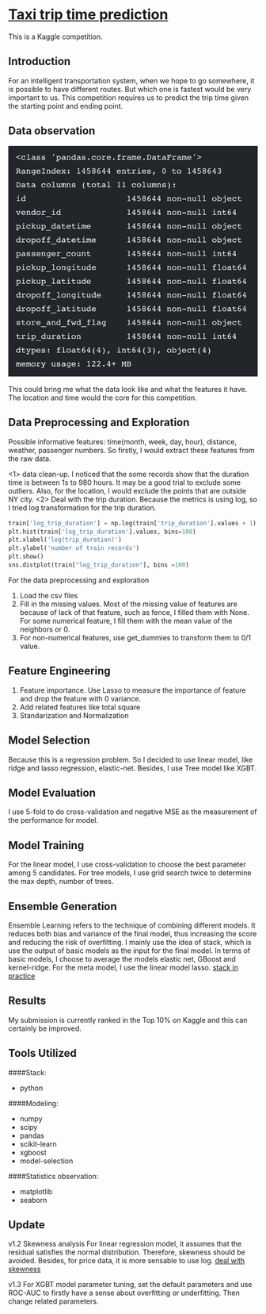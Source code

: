 # [Taxi trip time prediction](https://www.kaggle.com/c/nyc-taxi-trip-duration)

This is a Kaggle competition.

## Introduction

For an intelligent transportation system, when we hope to go somewhere, it is possible to have different routes. But which one is fastest
would be very important to us. This competition requires us to predict the trip time given the starting point and ending point.

## Data observation
![data information](https://github.com/SeanCsc/Taxi-trip-time-prediction/blob/master/other/data_info.jpg)

This could bring me what the data look like and what the features it have. The location and time would the core for this competition.
## Data Preprocessing and Exploration
Possible informative features: time(month, week, day, hour), distance, weather, passenger numbers. So firstly, I would extract these features from the raw data.

<1> data clean-up. I noticed that the some records show that the duration time is between 1s to 980 hours. It may be a good trial to exclude some outliers. Also, for the location, I would exclude the points that are outside NY city. 
<2> Deal with the trip duration. Because the metrics is using log, so I tried log transformation for the trip duration.
```python
train['log_trip_duration'] = np.log(train['trip_duration'].values + 1)
plt.hist(train['log_trip_duration'].values, bins=100)
plt.xlabel('log(trip_duration)')
plt.ylabel('number of train records')
plt.show()
sns.distplot(train["log_trip_duration"], bins =100)
```






For the data preprocessing and exploration

  1. Load the csv files
  2. Fill in the missing values. Most of the missing value of features are because of lack of that feature, such as fence, I filled them with None. For some numerical feature, I fill them with the mean value of the neighbors or 0.
  3. For non-numerical features, use get_dummies to transform them to 0/1 value.
  
## Feature Engineering
  1. Feature importance. Use Lasso to measure the importance of feature and drop the feature with 0 variance.
  2. Add related features like total square
  3. Standarization and Normalization
  
## Model Selection

Because this is a regression problem. So I decided to use linear model, like ridge and lasso regression, elastic-net. Besides, I use Tree model like XGBT. 

## Model Evaluation
I use 5-fold to do cross-validation and negative MSE as the measurement of the performance for model.

## Model Training
For the linear model, I use cross-validation to choose the best parameter among 5 candidates. For tree models, I use grid search twice to determine the max depth, number of trees. 


## Ensemble Generation

Ensemble Learning refers to the technique of combining different models. It reduces both bias and variance of the final model, thus increasing the score and reducing the risk of overfitting. I mainly use the idea of stack, which is use the output of basic models as the input for the final model. In terms of basic models, I choose to average the models elastic net, GBoost and kernel-ridge. For the meta model, I use the linear model lasso.
[stack in practice](http://blog.kaggle.com/2016/12/27/a-kagglers-guide-to-model-stacking-in-practice/)

## Results

My submission is currently ranked in the Top 10% on Kaggle and this can certainly be improved.

## Tools Utilized

####Stack:

* python

####Modeling:

* numpy
* scipy
* pandas
* scikit-learn
* xgboost
* model-selection

####Statistics observation:

* matplotlib
* seaborn

## Update

v1.2 Skewness analysis
For linear regression model, it assumes that the residual satisfies the normal distribution. Therefore, skewness should be avoided. Besides, for price data, it is more sensable to use log. 
[deal with skewness](https://becominghuman.ai/how-to-deal-with-skewed-dataset-in-machine-learning-afd2928011cc)

v1.3 For XGBT model parameter tuning, set the default parameters and use ROC-AUC to firstly have a sense about overfitting or underfitting. Then change related parameters.
